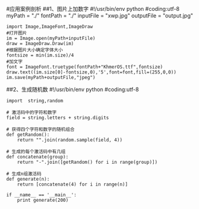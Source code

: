 #应用案例剖析
##1、图片上加数字
	#!/usr/bin/env python
	#coding:utf-8
	myPath = "./"
	fontPath = "./"
	inputFile = "xwp.jpg"
	outputFile = "output.jpg"
	
	import Image,ImageFont,ImageDraw
	#打开图片
	im = Image.open(myPath+inputFile)
	draw = ImageDraw.Draw(im)
	#根据图片大小确定字体大小
	fontsize = min(im.size)/4
	#加文字
	font = ImageFont.truetype(fontPath+"KhmerOS.ttf",fontsize)
	draw.text((im.size[0]-fontsize,0),'5',font=font,fill=(255,0,0))
	im.save(myPath+outputFile,"jpeg")
	
##2、生成随机数
	#!/usr/bin/env python
	#coding:utf-8
	
	import  string,random
	
	# 激活码中的字符和数字
	field = string.letters + string.digits
	
	# 获得四个字符和数字的随机组合
	def getRandom():
	    return "".join(random.sample(field, 4))
	
	# 生成的每个激活码中有几组
	def concatenate(group):
	    return "-".join([getRandom() for i in range(group)])
	
	# 生成n组激活码
	def generate(n):
	    return [concatenate(4) for i in range(n)]
	
	if __name__ == '__main__':
	    print generate(200)
	    
	
	
	
